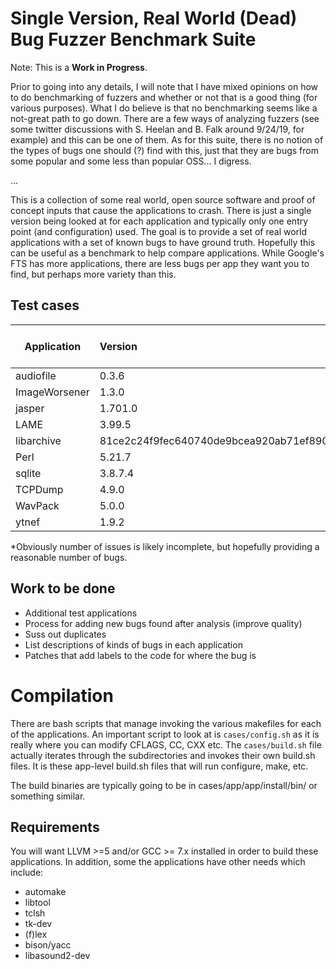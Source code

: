 # Single Version, Real World (Dead) Bug Fuzzer Benchmark Suite

Note: This is a **Work in Progress**.

Prior to going into any details, I will note that I have mixed opinions
on how to do benchmarking of fuzzers and whether or not that is a good
thing (for various purposes). What I do believe is that no benchmarking seems
like a not-great path to go down. There are a few ways of analyzing fuzzers
(see some twitter discussions with S. Heelan and B. Falk around 9/24/19, for
example) and this can be one of them. As for this suite, there is no notion
of the types of bugs one should (?) find with this, just that they are bugs
from some popular and some less than popular OSS... I digress.

...

This is a collection of some real world, open source software and proof of
concept inputs that cause the applications to crash. There is just a single
version being looked at for each application and typically only one 
entry point (and configuration) used. The goal is to provide a set of real
world applications with a set of known bugs to have ground truth. Hopefully
this can be useful as a benchmark to help compare applications. While Google's
FTS has more applications, there are less bugs per app they want you to find,
but perhaps more variety than this.

## Test cases

| Application     | Version  | number of issues* |
| ----------------|:---------|:------------------|
| audiofile       | 0.3.6    | 11                |
| ImageWorsener   | 1.3.0    |  8                |
| jasper          | 1.701.0  | 20                |
| LAME            | 3.99.5   |  9                |
| libarchive      | 81ce2c24f9fec640740de9bcea920ab71ef89059 | 12      |
| Perl            | 5.21.7   | 20                |
| sqlite          | 3.8.7.4  | 18                |
| TCPDump         | 4.9.0    | 34                |
| WavPack         | 5.0.0    |  5                |
| ytnef           | 1.9.2    | 11                | 


*Obviously number of issues is likely incomplete, but hopefully providing
a reasonable number of bugs.

## Work to be done

- Additional test applications
- Process for adding new bugs found after analysis (improve quality)
- Suss out duplicates
- List descriptions of kinds of bugs in each application
- Patches that add labels to the code for where the bug is


# Compilation 

There are bash scripts that manage invoking the various makefiles
for each of the applications. An important script to look at is
`cases/config.sh` as it is really where you can modify CFLAGS, CC, CXX 
etc. The `cases/build.sh` file actually iterates through the subdirectories
and invokes their own build.sh files. It is these app-level build.sh files
that will run configure, make, etc.

The build binaries are typically going to be in cases/app/app/install/bin/ 
or something similar. 


## Requirements

You will want LLVM >=5 and/or GCC >= 7.x installed in order to build
these applications. In addition, some the applications have other needs
which include:

- automake
- libtool
- tclsh
- tk-dev
- (f)lex
- bison/yacc
- libasound2-dev
